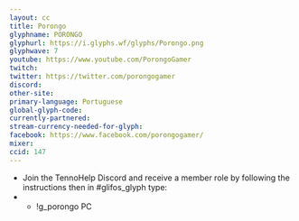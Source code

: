 ```yaml
---
layout: cc
title: Porongo
glyphname: PORONGO
glyphurl: https://i.glyphs.wf/glyphs/Porongo.png
glyphwave: 7
youtube: https://www.youtube.com/PorongoGamer
twitch: 
twitter: https://twitter.com/porongogamer
discord: 
other-site: 
primary-language: Portuguese
global-glyph-code: 
currently-partnered: 
stream-currency-needed-for-glyph: 
facebook: https://www.facebook.com/porongogamer/
mixer: 
ccid: 147
---
```

* Join the TennoHelp Discord and receive a member role by following the instructions then in #glifos_glyph type:
* * !g_porongo PC
